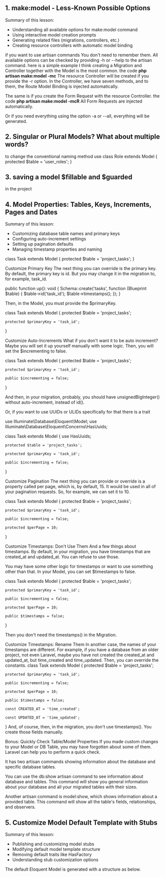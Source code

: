 
## 1. make:model - Less-Known Possible Options

Summary of this lesson:
- Understanding all available options for make:model command
- Using interactive model creation prompts
- Generating related files (migrations, controllers, etc.)
- Creating resource controllers with automatic model binding

if you want to use artisan commands 
You don't need to remember them. All available options can be checked by providing -h or --help to the artisan command.
here is a simple example 
I think creating a Migration and Controller together with the Model is the most common.
the code **php artisan make:model -mc**
The resource Controller will be created if you provide the -r option.
In the Controller, we have seven methods, and to them, the Route Model Binding is injected automatically.

The same is if you create the Form Request with the resource Controller.
the code **php artisan make:model -mcR**
All Form Requests are injected automatically.

Or if you need everything using the option -a or --all, everything will be generated.
## 2. Singular or Plural Models? What about multiple words?
to change the conventional naming method use 
class Role extends Model
{
    protected $table = 'user_roles';
}


## 3. saving a model $fillable and $guarded
in the project

## 4. Model Properties: Tables, Keys, Increments, Pages and Dates
Summary of this lesson:
- Customizing database table names and primary keys
- Configuring auto-increment settings
- Setting up pagination defaults
- Managing timestamp properties and naming

class Task extends Model
{
    protected $table = 'project_tasks'; 
}

Customize Primary Key
The next thing you can override is the primary key. By default, the primary key is id. But you may change it in the migration to, for example, task_id.

public function up(): void
{
    Schema::create('tasks', function (Blueprint $table) {
        $table->id('task_id'); 
        $table->timestamps();
    });
}

Then, in the Model, you must provide the $primaryKey.

class Task extends Model
{
    protected $table = 'project_tasks';
 
    protected $primaryKey = 'task_id'; 
}

Customize Auto-Increments
What if you don't want it to be auto increment? Maybe you will set it up yourself manually with some logic. Then, you will set the $incrementing to false.

class Task extends Model
{
    protected $table = 'project_tasks';
 
    protected $primaryKey = 'task_id';
 
    public $incrementing = false; 
}


And then, in your migration, probably, you should have unsignedBigInteger() without auto-increment, instead of id().

Or, if you want to use UUIDs or ULIDs specifically for that there is a trait

use Illuminate\Database\Eloquent\Model;
use Illuminate\Database\Eloquent\Concerns\HasUuids;
 
class Task extends Model
{
    use HasUuids; 
 
    protected $table = 'project_tasks';
 
    protected $primaryKey = 'task_id';
 
    public $incrementing = false;
}


Customize Pagination
The next thing you can provide or override is a property called per page, which is, by default, 15. It would be used in all of your pagination requests. So, for example, we can set it to 10.

class Task extends Model
{
    protected $table = 'project_tasks';
 
    protected $primaryKey = 'task_id';
 
    public $incrementing = false;
 
    protected $perPage = 10; 
}

Customize Timestamps: Don't Use Them
And a few things about timestamps. By default, in your migration, you have timestamps that are created_at and updated_at. You can refuse to use those.

You may have some other logic for timestamps or want to use something other than that. In your Model, you can set $timestamps to false.

class Task extends Model
{
    protected $table = 'project_tasks';
 
    protected $primaryKey = 'task_id';
 
    public $incrementing = false;
 
    protected $perPage = 10;
 
    public $timestamps = false; 
}


Then you don't need the timestamps() in the Migration.

Customize Timestamps: Rename Them
In another case, the names of your timestamps are different. For example, if you have a database from an older project, not even Laravel, maybe you have not created the created_at and updated_at, but time_created and time_updated. Then, you can override the constants.
class Task extends Model
{
    protected $table = 'project_tasks';
 
    protected $primaryKey = 'task_id';
 
    public $incrementing = false;
 
    protected $perPage = 10;
 
    public $timestamps = false;
 
    const CREATED_AT = 'time_created'; 
 
    const UPDATED_AT = 'time_updated'; 
}
And, of course, then, in the migration, you don't use timestamps(). You create those fields manually.


Bonus: Quickly Check Table/Model Properties
If you made custom changes to your Model or DB Table, you may have forgotten about some of them. Laravel can help you to perform a quick check.

It has two artisan commands showing information about the database and specific database tables.

You can use the db:show artisan command to see information about database and tables. This command will show you general information about your database and all your migrated tables with their sizes.

Another artisan command is model:show, which shows information about a provided table. This command will show all the table's fields, relationships, and observers.

## 5. Customize Model Default Template with Stubs

Summary of this lesson:
- Publishing and customizing model stubs
- Modifying default model template structure
- Removing default traits like HasFactory
- Understanding stub customization options

The default Eloquent Model is generated with a structure as below.
<?php
 
namespace App\Models;
 
use Illuminate\Database\Eloquent\Factories\HasFactory;
use Illuminate\Database\Eloquent\Model;
 
class Post extends Model
{
    use HasFactory;
}

And it has a trait HasFactory. What if you want to remove it because you won't use it in the project and want all new Models not to have it?

You can overwrite the default structure by publishing stubs.
php artisan stub:publish
Now, you have a new folder /stubs at the root of your project. You can change more than a Model stub if your project needs it. The Model stub looks as below.
stubs/model.stub:
<?php
 
namespace {{ namespace }};
 
{{ factoryImport }}
use Illuminate\Database\Eloquent\Model;
 
class {{ class }} extends Model
{
    {{ factory }}
}

You can add and remove what you need from the stub.

stubs/model.stub:

<?php
 
namespace {{ namespace }};
 
{{ factoryImport }}   -- remove
use Illuminate\Database\Eloquent\Model;
 
class {{ class }} extends Model
{
    {{ factory }}   --remove 
}

### Premium Partners

- **[Vehikl](https://vehikl.com)**
- **[Tighten Co.](https://tighten.co)**
- **[Kirschbaum Development Group](https://kirschbaumdevelopment.com)**
- **[64 Robots](https://64robots.com)**
- **[Curotec](https://www.curotec.com/services/technologies/laravel)**
- **[DevSquad](https://devsquad.com/hire-laravel-developers)**
- **[Redberry](https://redberry.international/laravel-development)**
- **[Active Logic](https://activelogic.com)**

## Contributing

Thank you for considering contributing to the Laravel framework! The contribution guide can be found in the [Laravel documentation](https://laravel.com/docs/contributions).

## Code of Conduct

In order to ensure that the Laravel community is welcoming to all, please review and abide by the [Code of Conduct](https://laravel.com/docs/contributions#code-of-conduct).

## Security Vulnerabilities

If you discover a security vulnerability within Laravel, please send an e-mail to Taylor Otwell via [taylor@laravel.com](mailto:taylor@laravel.com). All security vulnerabilities will be promptly addressed.

## License

The Laravel framework is open-sourced software licensed under the [MIT license](https://opensource.org/licenses/MIT).

